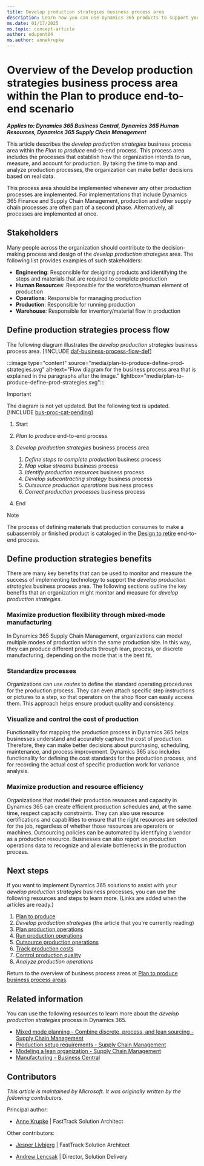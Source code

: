 ```yaml
---
title: Develop production strategies business process area
description: Learn how you can use Dynamics 365 products to support your organization's business processes for defining production strategies.
ms.date: 01/17/2025
ms.topic: concept-article
author: edupont04
ms.author: annekrupke
---
```


# Overview of the Develop production strategies business process area within the Plan to produce end-to-end scenario

***Applies to: Dynamics 365 Business Central, Dynamics 365 Human Resources, Dynamics 365 Supply Chain Management***

This article describes the *develop production strategies* business process area within the *Plan to produce* end-to-end process. This process area includes the processes that establish how the organization intends to run, measure, and account for production. By taking the time to map and analyze production processes, the organization can make better decisions based on real data.

This process area should be implemented whenever any other production processes are implemented. For implementations that include Dynamics 365 Finance and Supply Chain Management, production and other supply chain processes are often part of a second phase. Alternatively, all processes are implemented at once.

## Stakeholders

Many people across the organization should contribute to the decision-making process and design of the *develop production strategies* area. The following list provides examples of such stakeholders:

- **Engineering**: Responsible for designing products and identifying the steps and materials that are required to complete production
- **Human Resources**: Responsible for the workforce/human element of production
- **Operations**: Responsible for managing production
- **Production**: Responsible for running production
- **Warehouse**: Responsible for inventory/material flow in production

## Define production strategies process flow

The following diagram illustrates the *develop production strategies* business process area. [!INCLUDE [daf-business-process-flow-def](~/../shared-content/shared/guidance-includes/daf-business-process-flow-def.md)]

:::image type="content" source="media/plan-to-produce-define-prod-strategies.svg" alt-text="Flow diagram for the business process area that is explained in the paragraphs after the image." lightbox="media/plan-to-produce-define-prod-strategies.svg":::

> [!IMPORTANT]
> The diagram is not yet updated. But the following text is updated. [!INCLUDE [bus-proc-cat-pending](../includes/bus-proc-cat-pending.md)]

1. Start

1. *Plan to produce* end-to-end process

1. *Develop production strategies* business process area

    1. *Define steps to complete production* business process
    1. *Map value streams* business process
    1. *Identify production resources* business process
    1. *Develop subcontracting strategy* business process
    1. *Outsource production operations* business process
    1. *Correct production processes* business process
1. End

> [!NOTE]
> The process of defining materials that production consumes to make a subassembly or finished product is cataloged in the [Design to retire](design-to-retire-overview.md) end-to-end process.

## Define production strategies benefits

There are many key benefits that can be used to monitor and measure the success of implementing technology to support the *develop production strategies* business process area. The following sections outline the key benefits that an organization might monitor and measure for *develop production strategies*.  

### Maximize production flexibility through mixed-mode manufacturing

In Dynamics 365 Supply Chain Management, organizations can model multiple modes of production within the same production site. In this way, they can produce different products through lean, process, or discrete manufacturing, depending on the mode that is the best fit.

### Standardize processes

Organizations can use *routes* to define the standard operating procedures for the production process. They can even attach specific step instructions or pictures to a step, so that operators on the shop floor can easily access them. This approach helps ensure product quality and consistency.

### Visualize and control the cost of production

Functionality for mapping the production process in Dynamics 365 helps businesses understand and accurately capture the cost of production. Therefore, they can make better decisions about purchasing, scheduling, maintenance, and process improvement. Dynamics 365 also includes functionality for defining the cost standards for the production process, and for recording the actual cost of specific production work for variance analysis.

### Maximize production and resource efficiency

Organizations that model their production resources and capacity in Dynamics 365 can create efficient production schedules and, at the same time, respect capacity constraints. They can also use resource certifications and capabilities to ensure that the right resources are selected for the job, regardless of whether those resources are operators or machines. Outsourcing policies can be automated by identifying a vendor as a production resource. Businesses can also report on production operations data to recognize and alleviate bottlenecks in the production process.

## Next steps

If you want to implement Dynamics 365 solutions to assist with your *develop production strategies* business processes, you can use the following resources and steps to learn more. (Links are added when the articles are ready.)

1. [Plan to produce](plan-to-produce-overview.md)
2. *Develop production strategies* (the article that you're currently reading)
3. [Plan production operations](plan-to-produce-plan-production-operations-overview.md)
4. [Run production operations](plan-to-produce-execute-production-operations-overview.md)
5. [Outsource production operations](plan-to-produce-outsource-production-operations-overview.md)
6. [Track production costs](plan-to-produce-track-production-costs-overview.md)  
7. [Control production quality](plan-to-produce-control-production-quality-overview.md)  
8. *Analyze production operations*

Return to the overview of business process areas at [Plan to produce business process areas](plan-to-produce-areas.md).

## Related information

You can use the following resources to learn more about the *develop production strategies* process in Dynamics 365.

- [Mixed mode planning - Combine discrete, process, and lean sourcing - Supply Chain Management](/dynamics365/supply-chain/production-control/mixed-mode-plan)
- [Production setup requirements - Supply Chain Management](/dynamics365/supply-chain/production-control/production-set-up-requirements)
- [Modeling a lean organization - Supply Chain Management](/dynamics365/supply-chain/production-control/lean-manufacturing-modeling-lean-organization)
- [Manufacturing - Business Central](/dynamics365/business-central/production-manage-manufacturing)

<!-- ## Tags

*Industries:* Manufacturing (20-39), Wholesale Trade (50-51), Retail Trade (52-59)

*Stakeholders:* Engineering, Human Resources, Operations, Production, Warehouse

*Products:* Dynamics 365 Business Central, Dynamics 365 Human Resources, Dynamics 365 Supply Chain Management -->

## Contributors

*This article is maintained by Microsoft. It was originally written by the following contributors.*

Principal author:

- [Anne Krupke](https://www.linkedin.com/in/annekrupke/) | FastTrack Solution Architect

Other contributors:

- [Jesper Livbjerg](https://www.linkedin.com/in/jesper-livbjerg/) | FastTrack Solution Architect

- [Andrew Lencsak](https://www.linkedin.com/in/dynamicsunplugged/) | Director, Solution Delivery
